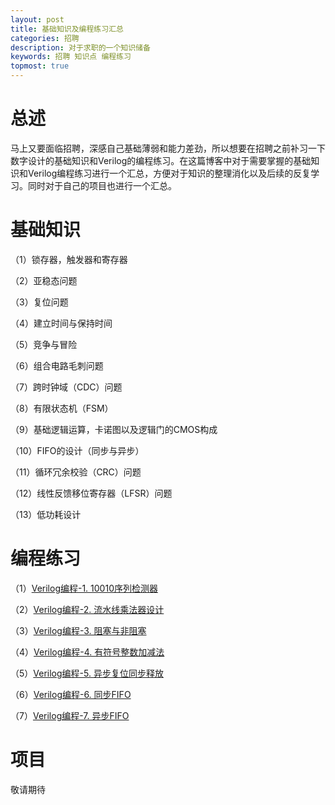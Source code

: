 ```yaml
---
layout: post
title: 基础知识及编程练习汇总
categories: 招聘
description: 对于求职的一个知识储备
keywords: 招聘 知识点 编程练习
topmost: true
---
```


# 总述
马上又要面临招聘，深感自己基础薄弱和能力差劲，所以想要在招聘之前补习一下数字设计的基础知识和Verilog的编程练习。在这篇博客中对于需要掌握的基础知识和Verilog编程练习进行一个汇总，方便对于知识的整理消化以及后续的反复学习。同时对于自己的项目也进行一个汇总。

# 基础知识
（1）锁存器，触发器和寄存器

（2）亚稳态问题

（3）复位问题

（4）建立时间与保持时间

（5）竞争与冒险

（6）组合电路毛刺问题

（7）跨时钟域（CDC）问题

（8）有限状态机（FSM）

（9）基础逻辑运算，卡诺图以及逻辑门的CMOS构成

（10）FIFO的设计（同步与异步）

（11）循环冗余校验（CRC）问题

（12）线性反馈移位寄存器（LFSR）问题

（13）低功耗设计


# 编程练习
（1）[Verilog编程-1. 10010序列检测器](/_posts/2022-04-10-Verilog-practice-1.md)

（2）[Verilog编程-2. 流水线乘法器设计](/_posts/2022-04-10-Verilog-practice-2.md)

（3）[Verilog编程-3. 阻塞与非阻塞](/_posts/2022-04-10-Verilog-practice-3.md)

（4）[Verilog编程-4. 有符号整数加减法](/_posts/2022-04-10-Verilog-practice-4.md)

（5）[Verilog编程-5. 异步复位同步释放](/_posts/2022-04-10-Verilog-practice-5.md)

（6）[Verilog编程-6. 同步FIFO](/_posts/2022-04-10-Verilog-practice-6.md)

（7）[Verilog编程-7. 异步FIFO](/_posts/2022-04-10-Verilog-practice-7.md)


# 项目
敬请期待
